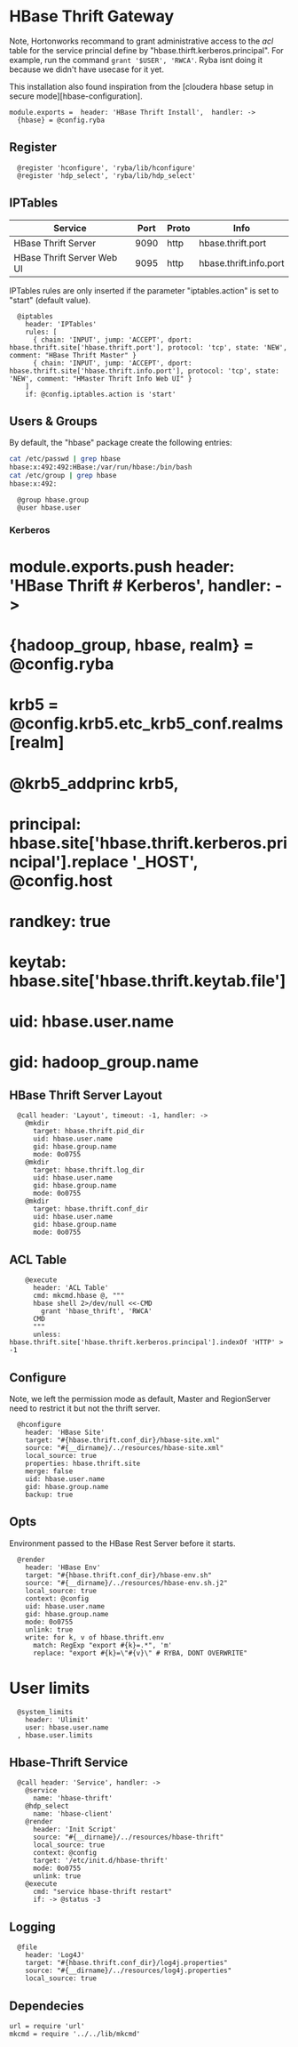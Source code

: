 # HBase Thrift Gateway

Note, Hortonworks recommand to grant administrative access to the _acl_ table
for the service princial define by "hbase.thirft.kerberos.principal". For example,
run the command `grant '$USER', 'RWCA'`. Ryba isnt doing it because we didn't
have usecase for it yet.

This installation also found inspiration from the 
[cloudera hbase setup in secure mode][hbase-configuration].

    module.exports =  header: 'HBase Thrift Install',  handler: ->
      {hbase} = @config.ryba

## Register

      @register 'hconfigure', 'ryba/lib/hconfigure'
      @register 'hdp_select', 'ryba/lib/hdp_select'

## IPTables

| Service                    | Port | Proto | Info                   |
|----------------------------|------|-------|------------------------|
| HBase Thrift Server        | 9090 | http  | hbase.thrift.port      |
| HBase Thrift Server Web UI | 9095 | http  | hbase.thrift.info.port |

IPTables rules are only inserted if the parameter "iptables.action" is set to
"start" (default value).

      @iptables
        header: 'IPTables'
        rules: [
          { chain: 'INPUT', jump: 'ACCEPT', dport: hbase.thrift.site['hbase.thrift.port'], protocol: 'tcp', state: 'NEW', comment: "HBase Thrift Master" }
          { chain: 'INPUT', jump: 'ACCEPT', dport: hbase.thrift.site['hbase.thrift.info.port'], protocol: 'tcp', state: 'NEW', comment: "HMaster Thrift Info Web UI" }
        ]
        if: @config.iptables.action is 'start'

## Users & Groups

By default, the "hbase" package create the following entries:

```bash
cat /etc/passwd | grep hbase
hbase:x:492:492:HBase:/var/run/hbase:/bin/bash
cat /etc/group | grep hbase
hbase:x:492:
```

      @group hbase.group
      @user hbase.user


### Kerberos

#    module.exports.push header: 'HBase Thrift # Kerberos', handler: ->
#      {hadoop_group, hbase, realm} = @config.ryba
#      krb5 = @config.krb5.etc_krb5_conf.realms[realm]
#      @krb5_addprinc krb5,
#        principal: hbase.site['hbase.thrift.kerberos.principal'].replace '_HOST', @config.host
#        randkey: true
#        keytab: hbase.site['hbase.thrift.keytab.file']
#        uid: hbase.user.name
#        gid: hadoop_group.name


## HBase Thrift Server Layout

      @call header: 'Layout', timeout: -1, handler: ->
        @mkdir
          target: hbase.thrift.pid_dir
          uid: hbase.user.name
          gid: hbase.group.name
          mode: 0o0755
        @mkdir
          target: hbase.thrift.log_dir
          uid: hbase.user.name
          gid: hbase.group.name
          mode: 0o0755
        @mkdir
          target: hbase.thrift.conf_dir
          uid: hbase.user.name
          gid: hbase.group.name
          mode: 0o0755

## ACL Table

        @execute
          header: 'ACL Table'
          cmd: mkcmd.hbase @, """
          hbase shell 2>/dev/null <<-CMD
            grant 'hbase_thrift', 'RWCA'
          CMD
          """
          unless: hbase.thrift.site['hbase.thrift.kerberos.principal'].indexOf 'HTTP' > -1

## Configure

Note, we left the permission mode as default, Master and RegionServer need to
restrict it but not the thrift server.

      @hconfigure
        header: 'HBase Site'
        target: "#{hbase.thrift.conf_dir}/hbase-site.xml"
        source: "#{__dirname}/../resources/hbase-site.xml"
        local_source: true
        properties: hbase.thrift.site
        merge: false
        uid: hbase.user.name
        gid: hbase.group.name
        backup: true

## Opts

Environment passed to the HBase Rest Server before it starts.

      @render
        header: 'HBase Env'
        target: "#{hbase.thrift.conf_dir}/hbase-env.sh"
        source: "#{__dirname}/../resources/hbase-env.sh.j2"
        local_source: true
        context: @config
        uid: hbase.user.name
        gid: hbase.group.name
        mode: 0o0755
        unlink: true
        write: for k, v of hbase.thrift.env
          match: RegExp "export #{k}=.*", 'm'
          replace: "export #{k}=\"#{v}\" # RYBA, DONT OVERWRITE"  

# User limits

      @system_limits
        header: 'Ulimit'
        user: hbase.user.name
      , hbase.user.limits

##  Hbase-Thrift Service

      @call header: 'Service', handler: ->
        @service
          name: 'hbase-thrift'
        @hdp_select
          name: 'hbase-client'
        @render
          header: 'Init Script'
          source: "#{__dirname}/../resources/hbase-thrift"
          local_source: true
          context: @config
          target: '/etc/init.d/hbase-thrift'
          mode: 0o0755
          unlink: true
        @execute
          cmd: "service hbase-thrift restart"
          if: -> @status -3

## Logging

      @file
        header: 'Log4J'
        target: "#{hbase.thrift.conf_dir}/log4j.properties"
        source: "#{__dirname}/../resources/log4j.properties"
        local_source: true

## Dependecies

    url = require 'url'
    mkcmd = require '../../lib/mkcmd'
